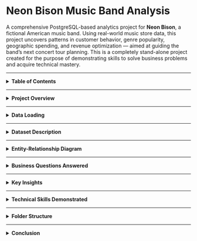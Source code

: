 # Neon Bison Music Band Analysis

A comprehensive PostgreSQL-based analytics project for **Neon Bison**, a fictional American music band. Using real-world music store data, this project uncovers patterns in customer behavior, genre popularity, geographic spending, and revenue optimization — aimed at guiding the band’s next concert tour planning. This is a completely stand-alone project created for the purpose of demonstrating skills to solve business problems and acquire technical mastery.

---

<details>
<summary><strong>Table of Contents</strong></summary>

- [Project Overview](#project-overview)  
- [Data Loading](#data-loading)  
- [Dataset Description](#dataset-description)  
- [Entity-Relationship Diagram](#entity-relationship-diagram)  
- [Business Questions Answered](#business-questions-answered)  
- [Key Insights](#key-insights)  
- [Technical Skills Demonstrated](#technical-skills-demonstrated)  
- [Folder Structure](#folder-structure)  
- [Conclusion](#conclusion)  

</details>

---

<a id="project-overview"></a>
<details>
<summary><strong>Project Overview</strong></summary>

This project simulates a business intelligence case for a band preparing to scale up its operations globally. Using SQL queries in PostgreSQL, we analyze historical digital music store data to derive insights across dimensions like customer behavior, sales geography, media preferences, genre trends, and revenue contributions by artists.

The findings can inform setlist decisions, marketing geography, pricing strategies, and tour planning. To make informed decisions, they are analyzing past music store data to uncover:

- Who their top customers are  
- Which cities or countries have the highest engagement  
- Which genres and artists are most popular  
- What revenue patterns exist across markets and media  

All queries are written in PostgreSQL.

</details>

---

<a id="data-loading"></a>
<details>
<summary><strong>Data Loading</strong></summary>

This section demonstrates how the dataset was imported and validated for analysis. The following video walks through the data loading process, including setting up the PostgreSQL database and importing the CSV files.

> 📁 `validation/Python Automated Table Creation & Data Fill Up on Jupyter Notebook.mp4`

<video width="100%" height="400" controls>
  <source src="validation/data_loading.mp4" type="video/mp4">
  Your browser does not support the video tag.
</video>

</details>

---

<a id="dataset-description"></a>
<details>
<summary><strong>Dataset Description</strong></summary>

The dataset resembles a digital music store with the following key tables:

| Table                   | Description                                                  |
|-------------------------|--------------------------------------------------------------|
| `customer`              | Customer info, country, contact details, and rep IDs         |
| `invoice`               | Purchase transactions, billing countries, totals             |
| `invoice_line`          | Individual line items in each invoice (track, price, qty)    |
| `track`                 | Metadata of tracks: album, genre, composer, duration         |
| `album`                 | Albums and their corresponding artists                       |
| `artist`                | Artist names                                                 |
| `genre`                 | Genres (e.g., Rock, Jazz, Pop)                               |
| `media_type`            | Format of music (MP3, AAC, etc.)                             |
| `employee`              | Store employees, reps, and hierarchy                         |
| `playlist`, `playlist_track` | Playlist metadata and track mapping               |

> Key CSVs (in `data/` folder):  
> `customer.csv`, `invoice.csv`, `invoice_line.csv`, `track.csv`, `album.csv`, `artist.csv`, `genre.csv`,  
> `media_type.csv`, `employee.csv`, `playlist.csv`, `playlist_track.csv`

</details>

---

<a id="entity-relationship-diagram"></a>
<details>
<summary><strong>Entity-Relationship Diagram</strong></summary>

Below is the database schema showcasing relationships between all tables:

![Schema Diagram](schema_diagram.png)

</details>

---

<a id="business-questions-answered"></a>
<details>
<summary><strong>Business Questions Answered</strong></summary>

### Genre & Track Trends  
- [Genre with Highest Revenues](outputs/Q1.jpg)  
- [Genre with Low Volume but High Revenue](outputs/Q2.jpg)  
- [Tracks Purchased Most Number of Times](outputs/Q3.jpg)  
- [Songs longer than Average Song Length](outputs/Q4.jpg)  
- [All Rock Music Listeners Data](outputs/Q5.jpg)

### Artist & Album Performance  
- [Albums with Highest Revenue Per Track](queries/Albums%20with%20Highest%20Revenue%20Per%20Track.sql)  
- [Artists With Highest Revenue](queries/Artists%20With%20Highest%20Revenue.sql)  
- [Top 10 Rock artists by song numbers](queries/Top%2010%20Rock%20artists%20by%20song%20numbers.sql)  
- [Artists with Most Number of Appearences in Invoices](queries/Artists%20with%20Most%20Number%20of%20Appearences%20in%20Invoices.sql)  
- [Customer Spending on Each Artist](queries/Customer%20Spending%20on%20Each%20Artist.sql)

### Customer Insights & Segmentation  
- [Highest Spending Customers Across All Time](queries/Highest%20Spending%20Customers%20Across%20All%20Time.sql)  
- [Customers with Single or Multiple Purchases](queries/Customers%20with%20Single%20or%20Multiple%20Purchases.sql)  
- [Top Spenders From Each Country](queries/Top%20Spenders%20From%20Each%20Country.sql)

### Geographic Market Analysis  
- [Country Wise Top Spenders on Music](queries/Country%20Wise%20Top%20Spenders%20on%20Music.sql)  
- [Country Wise Most Popular Genre](queries/Country%20Wise%20Most%20Popular%20Genre.sql)  
- [Country With Most Invoices](queries/Country%20With%20Most%20Invoices.sql)  
- [Country Wise Average Revenue](queries/Country%20Wise%20Average%20Revenue.sql)  
- [City With The Best Customers](queries/City%20With%20The%20Best%20Customers.sql)

### Financial Insights  
- [Top 3 Values of Invoice](queries/Top%203%20Values%20of%20Invoice.sql)

### Operational Utilities  
- [Senior Most Employee in the band](queries/Senior%20Most%20Employee.sql)

</details>

---

<a id="key-insights"></a>
<details>
<summary><strong>Key Insights</strong></summary>

- Rock dominates in most English-speaking countries; Latin is big in Brazil.  
- The USA leads in both revenue and invoice volume, followed by Canada and Brazil.  
- Luís Gonçalves is the highest-spending customer at over \$49.  
- Queen and Led Zeppelin top the charts in artist revenue.  
- Cities like São Paulo and Edmonton have high average customer spend.  
- Some albums earn significantly more per track than others, showing commercial efficiency.

</details>

---

<a id="technical-skills-demonstrated"></a>
<details>
<summary><strong>Technical Skills Demonstrated</strong></summary>

- Multi-table joins using `INNER JOIN`, `LEFT JOIN`  
- Aggregation and grouping (`GROUP BY`, `HAVING`)  
- Use of window functions (`ROW_NUMBER`, `RANK`)  
- Use of Common Table Expressions (CTEs) for modular, readable queries  
- Analytical techniques like segmentation, ranking, and trend analysis  
- Formatting outputs for clarity using rounding and sorting  

</details>

---

<a id="folder-structure"></a>
<details>
<summary><strong>Folder Structure</strong></summary>

```bash
Neon-Bison-Music-Band-Analysis/
├── data/                  # Raw CSV files
├── queries/               # SQL scripts per business question
├── validation/            # Data loading video
│   └── data_loading.mp4
├── visuals/               # Charts, plots, diagrams
├── outputs/               # Query result CSVs/Markdowns
├── schema_diagram.png     # ER diagram
└── README.md              # This file
```
</details>

---

<a id="conclusion"></a>

<details> <summary><strong>Conclusion</strong></summary>
This project showcases how relational database analysis can drive actionable music industry strategies. By analyzing purchase patterns, customer geography, genre preferences, and artist performance, bands like Neon Bison can make data-driven decisions for touring, pricing, and promotion.

</details> 

